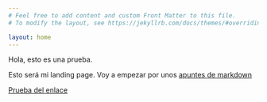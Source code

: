 ```yaml
---
# Feel free to add content and custom Front Matter to this file.
# To modify the layout, see https://jekyllrb.com/docs/themes/#overriding-theme-defaults

layout: home
---
```

Hola, esto es una prueba.

Esto será mi landing page. Voy a empezar por unos [apuntes de markdown](/_posts/2023-06-04-apuntes-markdown.markdown)

[Prueba del enlace](prueba.md)